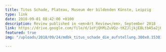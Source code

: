 ```yaml
---
title: Titus Schade, Plateau, Museum der bildenden Künste, Leipzig
type: link
date: 2018-09-01 08:42:00 +0100
description: Review published in <em>Art Review</em>, September 2018
link: https://drive.google.com/file/d/1oYjQhMiZuVQz-tKZJljkjEBLtbA5a2jQ/view?usp=sharing
featured: true
img: "/uploads/2018/09/24/mdbk_titus_schade_die_aufstellung.300x0.1530198574.jpg"

---
```

